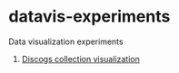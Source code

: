 datavis-experiments
===================

Data visualization experiments

1. [Discogs collection visualization](http://www.tranzfuse.com/datavis-experiments/discogs/)

